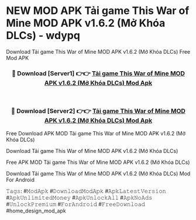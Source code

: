 # NEW MOD APK Tải game This War of Mine MOD APK v1.6.2 (Mở Khóa DLCs) - wdypq
Download Tải game This War of Mine MOD APK v1.6.2 (Mở Khóa DLCs) Free Mod APK

<div align="center">
<h3>🔴 Download [Server1] 👉👉 <a href="https://apk-comot.site?title=Tải_game_This_War_of_Mine_MOD_APK_v1.6.2_(Mở_Khóa_DLCs)">Tải game This War of Mine MOD APK v1.6.2 (Mở Khóa DLCs) Mod Apk</a></h3><br>

<h3>🔴 Download [Server2] 👉👉 <a href="https://apk-comot.site?title=Tải_game_This_War_of_Mine_MOD_APK_v1.6.2_(Mở_Khóa_DLCs)">Tải game This War of Mine MOD APK v1.6.2 (Mở Khóa DLCs) Mod Apk</a></h3>
</div>


Free Download APK MOD Tải game This War of Mine MOD APK v1.6.2 (Mở Khóa DLCs)

Download Tải game This War of Mine MOD APK v1.6.2 (Mở Khóa DLCs) 

Free APK MOD Tải game This War of Mine MOD APK v1.6.2 (Mở Khóa DLCs) 

Download Tải game This War of Mine MOD APK v1.6.2 (Mở Khóa DLCs) Mod For Android

𝚃𝚊𝚐𝚜: #𝙼𝚘𝚍𝙰𝚙𝚔 #𝙳𝚘𝚠𝚗𝚕𝚘𝚊𝚍𝙼𝚘𝚍𝙰𝚙𝚔 #𝙰𝚙𝚔𝙻𝚊𝚝𝚎𝚜𝚝𝚅𝚎𝚛𝚜𝚒𝚘𝚗 #𝙰𝚙𝚔𝚄𝚗𝚕𝚒𝚖𝚒𝚝𝚎𝚍𝙼𝚘𝚗𝚎𝚢 #𝙰𝚙𝚔𝚄𝚗𝚕𝚘𝚌𝚔𝙰𝚕𝚕 #𝙰𝚙𝚔𝙽𝚘𝙰𝚍𝚜 #𝚄𝚗𝚕𝚘𝚌𝚔𝙿𝚛𝚎𝚖𝚒𝚞𝚖 #𝙵𝚘𝚛𝙰𝚗𝚍𝚛𝚘𝚒𝚍 #𝙵𝚛𝚎𝚎𝙳𝚘𝚠𝚗𝚕𝚘𝚊𝚍 #home_design_mod_apk